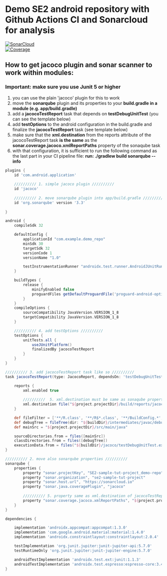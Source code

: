 # Demo SE2 android repository with Github Actions CI and Sonarcloud for analysis

[![SonarCloud](https://sonarcloud.io/images/project_badges/sonarcloud-white.svg)](https://sonarcloud.io/summary/new_code?id=SE2-sample-tut-project_demo-repo)
<br>
[![Coverage](https://sonarcloud.io/api/project_badges/measure?project=SE2-sample-tut-project_demo-repo&metric=coverage)](https://sonarcloud.io/summary/new_code?id=SE2-sample-tut-project_demo-repo)
### 

## How to get jacoco plugin and sonar scanner to work within modules:
### Important: make sure you use Junit 5 or higher 
1. you can use the plain 'jacoco' plugin for this to work
2. move the <b>sonarqube</b> plugin and its properties to your <b>build.gradle in a module (e.g. app/build.gradle)</b>
3. add a <b>jacocoTestReport</b> task that depends on <b>testDebugUnitTest</b> (you can see the template below)
4. add <b>testOptions</b> to the android configuration in the build.gradle and finalize the <b>jacocoTestReport</b> task (see template below)
5. make sure that the <b>xml.destination</b> from the reports attribute of the jacocoTestReport task <b>is the same</b> as the <b>sonar.coverage.jacoco.xmlReportPaths</b> property of the sonaqube task
6. with that configuration, it is sufficient to run the following command as the last part in your CI pipeline file: <b>run: ./gradlew build sonarqube --info</b>

```gradle
plugins {
    id 'com.android.application'
    
    ////////// 1. simple jacoco plugin //////////
    id 'jacoco'  
    
    ////////// 2. move sonarqube plugin into app/build.gradle //////////
    id 'org.sonarqube' version '3.3'   
    
}

android {
    compileSdk 32

    defaultConfig {
        applicationId "com.example.demo_repo"
        minSdk 30
        targetSdk 32
        versionCode 1
        versionName "1.0"

        testInstrumentationRunner "androidx.test.runner.AndroidJUnitRunner"
    }

    buildTypes {
        release {
            minifyEnabled false
            proguardFiles getDefaultProguardFile('proguard-android-optimize.txt'), 'proguard-rules.pro'
        }
    }
    compileOptions {
        sourceCompatibility JavaVersion.VERSION_1_8
        targetCompatibility JavaVersion.VERSION_1_8
    }

    ////////// 4. add testOptions //////////
    testOptions {        
        unitTests.all {
            useJUnitPlatform()
            finalizedBy jacocoTestReport
        }
    }
}

////////// 3. add jacocoTestReport task like so //////////
task jacocoTestReport(type: JacocoReport, dependsOn: 'testDebugUnitTest') {   

    reports {
        xml.enabled true
        
        //////////  5. xml.destination must be same as sonaqube property  //////////
        xml.destination file("${project.projectDir}/build/reports/jacoco/jacocoTestReport/jacocoTestReport.xml")  
    }

    def fileFilter = ['**/R.class', '**/R$*.class', '**/BuildConfig.*', '**/Manifest*.*', '**/*Test*.*', 'android/**/*.*']
    def debugTree = fileTree(dir: "${buildDir}/intermediates/javac/debug", excludes: fileFilter)
    def mainSrc = "${project.projectDir}/src/main/java"

    sourceDirectories.from = files([mainSrc])
    classDirectories.from = files([debugTree])
    executionData.from = files("${buildDir}/jacoco/testDebugUnitTest.exec")
}

////////// 2. move also sonarqube properties //////////
sonarqube {      
    properties {
        property "sonar.projectKey", "SE2-sample-tut-project_demo-repo"
        property "sonar.organization", "se2-sample-tut-project"
        property "sonar.host.url", "https://sonarcloud.io"
        property "sonar.java.coveragePlugin", "jacoco"
        
        ////////// 5. property same as xml.destination of jacocoTestReport //////////
        property "sonar.coverage.jacoco.xmlReportPaths", "${project.projectDir}/build/reports/jacoco/jacocoTestReport/jacocoTestReport.xml"   
    }
}

dependencies {

    implementation 'androidx.appcompat:appcompat:1.3.0'
    implementation 'com.google.android.material:material:1.4.0'
    implementation 'androidx.constraintlayout:constraintlayout:2.0.4'

    testImplementation 'org.junit.jupiter:junit-jupiter-api:5.7.0'
    testRuntimeOnly 'org.junit.jupiter:junit-jupiter-engine:5.7.0'

    androidTestImplementation 'androidx.test.ext:junit:1.1.3'
    androidTestImplementation 'androidx.test.espresso:espresso-core:3.4.0'
}
```
